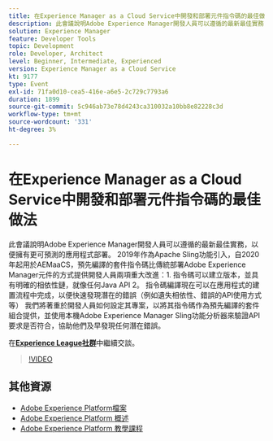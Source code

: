 ```yaml
---
title: 在Experience Manager as a Cloud Service中開發和部署元件指令碼的最佳做法
description: 此會議說明Adobe Experience Manager開發人員可以遵循的最新最佳實務，以便擁有更可預測的應用程式部署。 2019年作為Apache Sling功能引入，自2020年起用於AEMaaCS，預先編譯的套件指令碼比部署Adobe Experience Manager元件的傳統方法提供開發人員兩個重大改進 — 1。 指令碼可以建立版本，並具有明確的相依性鏈，就像任何Java API 2。 指令碼編譯現在可以在應用程式的建置流程中完成，以便快速發現潛在的錯誤（例如遺失相依性、錯誤的API使用方式等） 我們將著重於開發人員如何設定其專案，以將其指令碼作為預先編譯的套件組合提供，並使用本機Adobe Experience Manager Sling功能分析器來驗證API要求是否符合，協助他們及早發現任何潛在錯誤。
solution: Experience Manager
feature: Developer Tools
topic: Development
role: Developer, Architect
level: Beginner, Intermediate, Experienced
version: Experience Manager as a Cloud Service
kt: 9177
type: Event
exl-id: 71fa0d10-cea5-416e-a6e5-2c729c7793a6
duration: 1899
source-git-commit: 5c946ab73e78d4243ca310032a10bb8e82228c3d
workflow-type: tm+mt
source-wordcount: '331'
ht-degree: 3%

---
```


# 在Experience Manager as a Cloud Service中開發和部署元件指令碼的最佳做法

此會議說明Adobe Experience Manager開發人員可以遵循的最新最佳實務，以便擁有更可預測的應用程式部署。 2019年作為Apache Sling功能引入，自2020年起用於AEMaaCS，預先編譯的套件指令碼比傳統部署Adobe Experience Manager元件的方式提供開發人員兩項重大改進：1. 指令碼可以建立版本，並具有明確的相依性鏈，就像任何Java API 2。 指令碼編譯現在可以在應用程式的建置流程中完成，以便快速發現潛在的錯誤（例如遺失相依性、錯誤的API使用方式等） 我們將著重於開發人員如何設定其專案，以將其指令碼作為預先編譯的套件組合提供，並使用本機Adobe Experience Manager Sling功能分析器來驗證API要求是否符合，協助他們及早發現任何潛在錯誤。

在&#x200B;**[Experience League社群](https://adobe.ly/3zJrS0f)**&#x200B;中繼續交談。

>[!VIDEO](https://video.tv.adobe.com/v/337851/?quality=12&learn=on&hidetitle=true)

## 其他資源

- [Adobe Experience Platform檔案](https://experienceleague.adobe.com/docs/experience-platform.html)
- [Adobe Experience Platform 概述](https://experienceleague.adobe.com/docs/experience-platform/landing/home.html?lang=zh-Hant)
- [Adobe Experience Platform 教學課程](https://experienceleague.adobe.com/docs/platform-learn/tutorials/overview.html?lang=zh-Hant)
